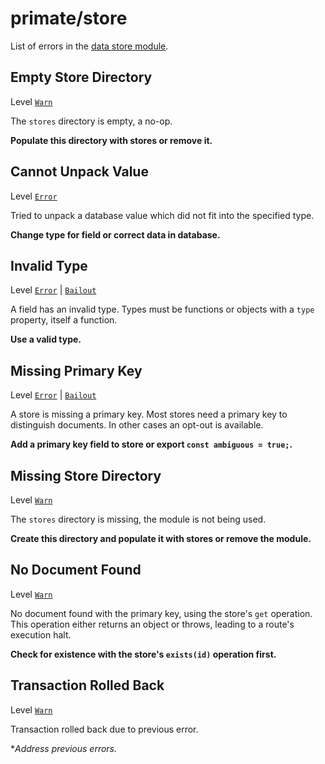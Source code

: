# primate/store

List of errors in the [data store module](/modules/store).

## Empty Store Directory

Level [`Warn`][warn]

The `stores` directory is empty, a no-op.

**Populate this directory with stores or remove it.**

## Cannot Unpack Value

Level [`Error`][error]

Tried to unpack a database value which did not fit into the specified type.

**Change type for field or correct data in database.**

## Invalid Type

Level [`Error`][error] | [`Bailout`][bailout]

A field has an invalid type. Types must be functions or objects with a `type`
property, itself a function.

**Use a valid type.**

## Missing Primary Key

Level [`Error`][error] | [`Bailout`][bailout]

A store is missing a primary key. Most stores need a primary key to distinguish
documents. In other cases an opt-out is available.

**Add a primary key field to store or export `const ambiguous = true;`.**

## Missing Store Directory

Level [`Warn`][warn]

The `stores` directory is missing, the module is not being used.

**Create this directory and populate it with stores or remove the module.**

## No Document Found

Level [`Warn`][warn]

No document found with the primary key, using the store's `get` operation. This
operation either returns an object or throws, leading to a route's execution
halt.

**Check for existence with the store's `exists(id)` operation first.**

## Transaction Rolled Back

Level [`Warn`][warn]

Transaction rolled back due to previous error.

**Address previous errors.*

[error]: /guide/logging#error
[bailout]: /guide/logging#bailout
[warn]: /guide/logging#warn

